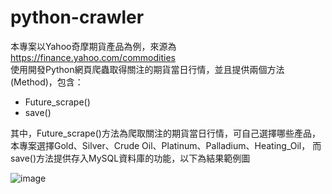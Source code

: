 # python-crawler
本專案以Yahoo奇摩期貨產品為例，來源為 https://finance.yahoo.com/commodities  
使用開發Python網頁爬蟲取得關注的期貨當日行情，並且提供兩個方法(Method)，包含：
* Future_scrape()
* save()

其中，Future_scrape()方法為爬取關注的期貨當日行情，可自己選擇哪些產品，本專案選擇Gold、Silver、Crude Oil、Platinum、Palladium、Heating_Oil，
而save()方法提供存入MySQL資料庫的功能，以下為結果範例圖

![image](https://github.com/Eason0227/python-crawler/assets/102510341/ff2605b9-1abc-4cb5-ad73-722c14d24a58)

